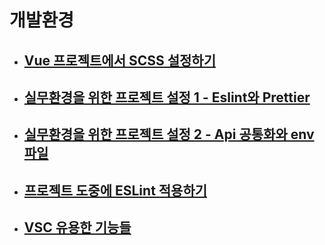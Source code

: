 # 개발환경

- ## [Vue 프로젝트에서 SCSS 설정하기](./Vue&SCSS.md)

- ## [실무환경을 위한 프로젝트 설정 1 - Eslint와 Prettier](./Eslint_Prettier.md)

- ## [실무환경을 위한 프로젝트 설정 2 - Api 공통화와 env 파일](./API&env.md)

- ## [프로젝트 도중에 ESLint 적용하기](./Eslint_Options.md)

- ## [VSC 유용한 기능들](./VSC_유용한_기능들.md)
